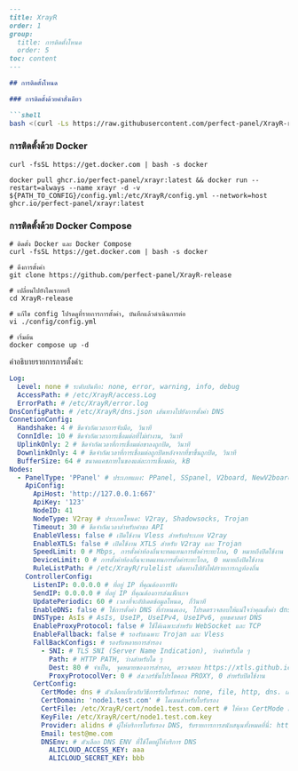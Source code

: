 ```markdown
---
title: XrayR
order: 1
group: 
  title: การติดตั้งโหนด
  order: 5
toc: content
---

## การติดตั้งโหนด

### การติดตั้งด้วยคำสั่งเดียว

```shell
bash <(curl -Ls https://raw.githubusercontent.com/perfect-panel/XrayR-release/master/install.sh)
```

### การติดตั้งด้วย Docker

```
curl -fsSL https://get.docker.com | bash -s docker

docker pull ghcr.io/perfect-panel/xrayr:latest && docker run --restart=always --name xrayr -d -v ${PATH_TO_CONFIG}/config.yml:/etc/XrayR/config.yml --network=host ghcr.io/perfect-panel/xrayr:latest
```

### การติดตั้งด้วย Docker Compose

```
# ติดตั้ง Docker และ Docker Compose
curl -fsSL https://get.docker.com | bash -s docker

# ดึงการตั้งค่า
git clone https://github.com/perfect-panel/XrayR-release

# เปลี่ยนไปยังไดเรกทอรี
cd XrayR-release

# แก้ไข config โปรดดูที่รายการการตั้งค่า, บันทึกแล้วดำเนินการต่อ
vi ./config/config.yml

# เริ่มต้น
docker compose up -d
```

คำอธิบายรายการการตั้งค่า:

```yaml
Log:
  Level: none # ระดับบันทึก: none, error, warning, info, debug
  AccessPath: # /etc/XrayR/access.Log
  ErrorPath: # /etc/XrayR/error.log
DnsConfigPath: # /etc/XrayR/dns.json เส้นทางไปยังการตั้งค่า DNS
ConnetionConfig:
  Handshake: 4 # ขีดจำกัดเวลาการจับมือ, วินาที
  ConnIdle: 10 # ขีดจำกัดเวลาการเชื่อมต่อที่ไม่ทำงาน, วินาที
  UplinkOnly: 2 # ขีดจำกัดเวลาที่การเชื่อมต่อขาลงถูกปิด, วินาที
  DownlinkOnly: 4 # ขีดจำกัดเวลาที่การเชื่อมต่อถูกปิดหลังจากที่ขาขึ้นถูกปิด, วินาที
  BufferSize: 64 # ขนาดแคชภายในของแต่ละการเชื่อมต่อ, kB
Nodes:
  - PanelType: 'PPanel' # ประเภทแผง: PPanel, SSpanel, V2board, NewV2board, PMpanel, Proxypanel, V2RaySocks
    ApiConfig:
      ApiHost: 'http://127.0.0.1:667'
      ApiKey: '123'
      NodeID: 41
      NodeType: V2ray # ประเภทโหนด: V2ray, Shadowsocks, Trojan
      Timeout: 30 # ขีดจำกัดเวลาสำหรับคำขอ API
      EnableVless: false # เปิดใช้งาน Vless สำหรับประเภท V2ray
      EnableXTLS: false # เปิดใช้งาน XTLS สำหรับ V2ray และ Trojan
      SpeedLimit: 0 # Mbps, การตั้งค่าท้องถิ่นจะทดแทนการตั้งค่าระยะไกล, 0 หมายถึงปิดใช้งาน
      DeviceLimit: 0 # การตั้งค่าท้องถิ่นจะทดแทนการตั้งค่าระยะไกล, 0 หมายถึงปิดใช้งาน
      RuleListPath: # /etc/XrayR/rulelist เส้นทางไปยังไฟล์รายการกฎท้องถิ่น
    ControllerConfig:
      ListenIP: 0.0.0.0 # ที่อยู่ IP ที่คุณต้องการฟัง
      SendIP: 0.0.0.0 # ที่อยู่ IP ที่คุณต้องการส่งแพ็กเกจ
      UpdatePeriodic: 60 # เวลาที่จะอัปเดตข้อมูลโหนด, กี่วินาที
      EnableDNS: false # ใช้การตั้งค่า DNS ที่กำหนดเอง, โปรดตรวจสอบให้แน่ใจว่าคุณตั้งค่า dns.json อย่างถูกต้อง
      DNSType: AsIs # AsIs, UseIP, UseIPv4, UseIPv6, ยุทธศาสตร์ DNS
      EnableProxyProtocol: false # ใช้ได้เฉพาะสำหรับ WebSocket และ TCP
      EnableFallback: false # รองรับเฉพาะ Trojan และ Vless
      FallBackConfigs: # รองรับหลายการสำรอง
        - SNI: # TLS SNI (Server Name Indication), ว่างสำหรับใด ๆ
          Path: # HTTP PATH, ว่างสำหรับใด ๆ
          Dest: 80 # จำเป็น, จุดหมายของการสำรอง, ตรวจสอบ https://xtls.github.io/config/fallback/ สำหรับรายละเอียด
          ProxyProtocolVer: 0 # ส่งเวอร์ชันโปรโตคอล PROXY, 0 สำหรับปิดใช้งาน
      CertConfig:
        CertMode: dns # ตัวเลือกเกี่ยวกับวิธีการรับใบรับรอง: none, file, http, dns. เลือก "none" จะปิดการตั้งค่า tls อย่างบังคับ
        CertDomain: 'node1.test.com' # โดเมนสำหรับใบรับรอง
        CertFile: /etc/XrayR/cert/node1.test.com.cert # ให้หาก CertMode เป็นไฟล์
        KeyFile: /etc/XrayR/cert/node1.test.com.key
        Provider: alidns # ผู้ให้บริการใบรับรอง DNS, รับรายการการสนับสนุนทั้งหมดที่นี่: https://go-acme.github.io/lego/dns/
        Email: test@me.com
        DNSEnv: # ตัวเลือก DNS ENV ที่ใช้โดยผู้ให้บริการ DNS
          ALICLOUD_ACCESS_KEY: aaa
          ALICLOUD_SECRET_KEY: bbb
```

